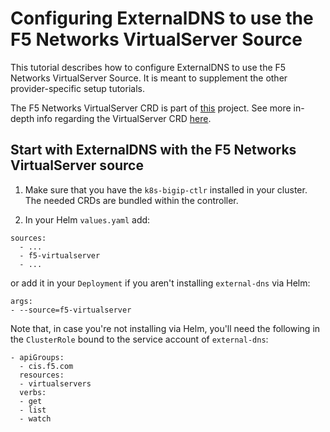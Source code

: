 # Configuring ExternalDNS to use the F5 Networks VirtualServer Source
This tutorial describes how to configure ExternalDNS to use the F5 Networks VirtualServer Source. It is meant to supplement the other provider-specific setup tutorials.

The F5 Networks VirtualServer CRD is part of [this](https://github.com/F5Networks/k8s-bigip-ctlr) project. See more in-depth info regarding the VirtualServer CRD [here](https://github.com/F5Networks/k8s-bigip-ctlr/blob/master/docs/config_examples/customResource/CustomResource.md#virtualserver).

## Start with ExternalDNS with the F5 Networks VirtualServer source

1. Make sure that you have the `k8s-bigip-ctlr` installed in your cluster. The needed CRDs are bundled within the controller.

2. In your Helm `values.yaml` add:
```
sources:
  - ...
  - f5-virtualserver
  - ...
```
or add it in your `Deployment` if you aren't installing `external-dns` via Helm:
```
args:
- --source=f5-virtualserver
```

Note that, in case you're not installing via Helm, you'll need the following in the `ClusterRole` bound to the service account of `external-dns`:
```
- apiGroups:
  - cis.f5.com
  resources:
  - virtualservers
  verbs:
  - get
  - list
  - watch
```